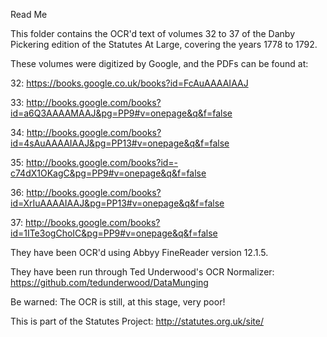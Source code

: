 Read Me

This folder contains the OCR'd text of volumes 32 to 37 of the Danby Pickering edition of the Statutes At Large, covering the years 1778 to 1792.

These volumes were digitized by Google, and the PDFs can be found at:

32: https://books.google.co.uk/books?id=FcAuAAAAIAAJ

33: http://books.google.com/books?id=a6Q3AAAAMAAJ&pg=PP9#v=onepage&q&f=false

34: http://books.google.com/books?id=4sAuAAAAIAAJ&pg=PP13#v=onepage&q&f=false

35: http://books.google.com/books?id=-c74dX1OKagC&pg=PP9#v=onepage&q&f=false

36: http://books.google.com/books?id=XrIuAAAAIAAJ&pg=PP13#v=onepage&q&f=false

37: http://books.google.com/books?id=1ITe3ogChoIC&pg=PP9#v=onepage&q&f=false

They have been OCR'd using Abbyy FineReader version 12.1.5.

They have been run through Ted Underwood's OCR Normalizer:
https://github.com/tedunderwood/DataMunging

Be warned: The OCR is still, at this stage, very poor!

This is part of the Statutes Project:
http://statutes.org.uk/site/
